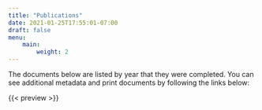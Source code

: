 ```yaml
---
title: "Publications"
date: 2021-01-25T17:55:01-07:00
draft: false
menu:
    main:
        weight: 2
---
```


The documents below are listed by year that they were completed. You can see additional metadata and print documents by following the links below:

{{< preview >}}
